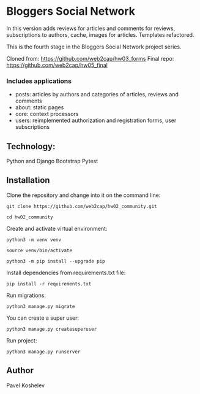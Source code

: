 # Bloggers Social Network
In this version adds reviews for articles and comments for reviews, subscriptions to authors, cache, images for articles.
Templates refactored.


This is the fourth stage in the Bloggers Social Network project series.


Сloned from: https://github.com/web2cap/hw03_forms
Final repo: https://github.com/web2cap/hw05_final

### Includes applications

 - posts: articles by authors and categories of articles, reviews and comments
 - about: static pages
 - core: context processors 
 - users: reimplemented authorization and registration forms, user subscriptions

## Technology:

Python and Django
Bootstrap
Pytest

## Installation
Clone the repository and change into it on the command line:
```
git clone https://github.com/web2cap/hw02_community.git
```

```
cd hw02_community
```

Create and activate virtual environment:

```
python3 -m venv venv
```

```
source venv/bin/activate
```

```
python3 -m pip install --upgrade pip
```

Install dependencies from requirements.txt file:

```
pip install -r requirements.txt
```

Run migrations:

```
python3 manage.py migrate
```

You can create a super user:

```
python3 manage.py createsuperuser
```

Run project:

```
python3 manage.py runserver
```

## Author

Pavel Koshelev
